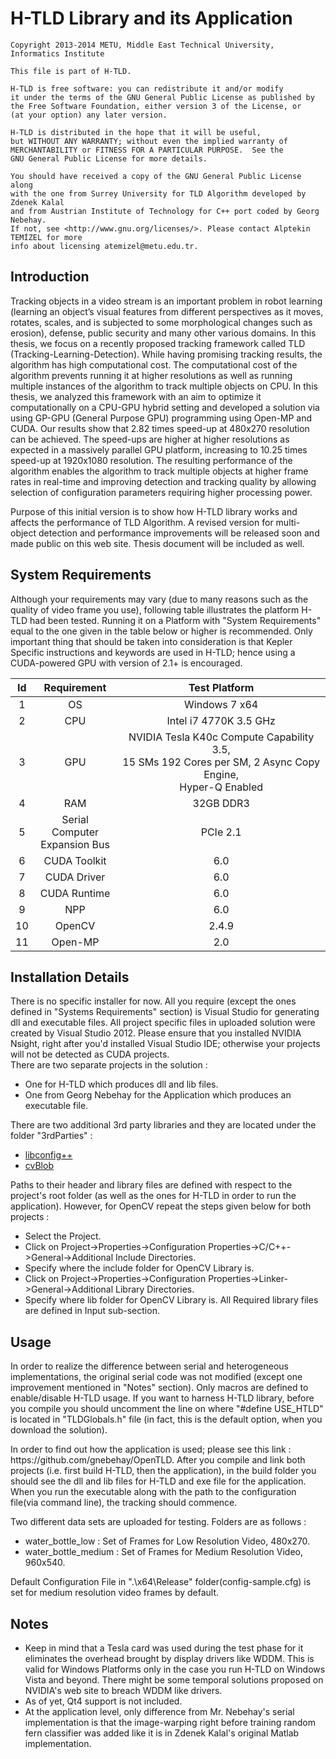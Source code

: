 <h1>H-TLD Library and its Application</h1>

    Copyright 2013-2014 METU, Middle East Technical University, Informatics Institute
    
    This file is part of H-TLD.
   
    H-TLD is free software: you can redistribute it and/or modify
    it under the terms of the GNU General Public License as published by
    the Free Software Foundation, either version 3 of the License, or
    (at your option) any later version.
   
    H-TLD is distributed in the hope that it will be useful,
    but WITHOUT ANY WARRANTY; without even the implied warranty of
    MERCHANTABILITY or FITNESS FOR A PARTICULAR PURPOSE.  See the
    GNU General Public License for more details.
   
    You should have received a copy of the GNU General Public License along 
    with the one from Surrey University for TLD Algorithm developed by Zdenek Kalal
    and from Austrian Institute of Technology for C++ port coded by Georg Nebehay.
    If not, see <http://www.gnu.org/licenses/>. Please contact Alptekin TEMİZEL for more 
    info about licensing atemizel@metu.edu.tr.

<h2>Introduction</h2>

<p>Tracking objects in a video stream is an important problem in robot learning (learning an object’s visual features from different perspectives as it moves, rotates, scales, and is subjected to some morphological changes such as erosion), defense, public security and many other various domains. In this thesis, we focus on a recently proposed tracking framework called TLD (Tracking-Learning-Detection). While having promising tracking results, the algorithm has high computational cost. The computational cost of the algorithm prevents running it at higher resolutions as well as running multiple instances of the algorithm to track multiple objects on CPU. In this thesis, we analyzed this framework with an aim to optimize it computationally on a CPU-GPU hybrid setting and developed a solution via using GP-GPU (General Purpose GPU) programming using Open-MP and CUDA. Our results show that 2.82 times speed-up at 480x270 resolution can be achieved. The speed-ups are higher at higher resolutions as expected in a massively parallel GPU platform, increasing to 10.25 times speed-up at 1920x1080 resolution. The resulting performance of the algorithm enables the algorithm to track multiple objects at higher frame rates in real-time and improving detection and tracking quality by allowing selection of configuration parameters requiring higher processing power.</p>

<p>Purpose of this initial version is to show how H-TLD library works and affects the performance of TLD Algorithm. A revised version for multi-object detection and performance improvements will be released soon and made public on this web site. Thesis document will be included as well.</p>

<h2>System Requirements</h2>

<p> Although your requirements may vary (due to many reasons such as the quality of video frame you use), following table illustrates the platform H-TLD had been tested. Running it on a Platform with "System Requirements" equal to the one given in the table below or higher is recommended. Only important thing that should be taken into consideration is that Kepler Specific instructions and keywords are used in H-TLD; hence  using a CUDA-powered GPU with version of 2.1+ is encouraged.</p>

|  Id  |  Requirement  | Test Platform |
|:----:|:-------------:|:-------------:|
| 1    | OS            | Windows 7 x64 |
| 2    | CPU           | Intel i7 4770K 3.5 GHz<br/> |
| 3    | GPU           | NVIDIA Tesla K40c Compute Capability 3.5,<br/> 15 SMs 192 Cores per SM, 2 Async Copy Engine,<br/> Hyper-Q Enabled |
| 4    | RAM           | 32GB DDR3 |
| 5    | Serial Computer <br/>Expansion Bus| PCIe 2.1 |
| 6    | CUDA Toolkit  | 6.0 |
| 7    | CUDA Driver   | 6.0 |
| 8    | CUDA Runtime  | 6.0 |
| 9    | NPP           | 6.0 |
| 10   | OpenCV        | 2.4.9 |
| 11   | Open-MP       | 2.0 |

<h2>Installation Details</h2>

<p>
There is no specific installer for now. All you require (except the ones defined in "Systems Requirements" section) is Visual Studio for generating dll and executable files. All project specific files in uploaded solution were created by Visual Studio 2012. Please ensure that you installed NVIDIA Nsight, right after you'd installed Visual Studio IDE; otherwise your projects will not be detected as CUDA projects.<br/> 
There are two separate projects in the solution : <br/>
<ul>
 <li>One for H-TLD which produces dll and lib files.</li>
 <li>One from Georg Nebehay for the Application which produces an executable file.</li>
</ul>

</p>

<p>
There are two additional 3rd party libraries and they are located under the folder "3rdParties" : 
<ul>
 <li><a href="http://www.hyperrealm.com/libconfig/">libconfig++</a></li>
 <li><a href="https://code.google.com/p/cvblob/">cvBlob</a></li>
</ul>

</p>

<p>
Paths to their header and library files are defined with respect to the project's root folder (as well as the ones for H-TLD in order to run the application). However, for OpenCV repeat the steps given below for both projects :
<ul>
 <li>Select the Project.</li>
 <li>Click on Project->Properties->Configuration Properties->C/C++->General->Additional Include Directories.</li>
 <li>Specify where the include folder for OpenCV Library is.</li>
 <li>Click on Project->Properties->Configuration Properties->Linker->General->Additional Library Directories.</li>
 <li>Specify where lib folder for OpenCV Library is. All Required library files are defined in Input sub-section.</li>
</ul>
</p>

<h2>Usage</h2>

<p>In order to realize the difference between serial and heterogeneous implementations, the original serial code was not modified (except one improvement mentioned in "Notes" section). Only macros are defined to enable/disable H-TLD usage. If you want to harness H-TLD library, before you compile you should uncomment the line on where "#define USE_HTLD" is located in "TLDGlobals.h" file (in fact, this is the default option, when you download the solution).</p>

<p>In order to find out how the application is used; please see this link : https://github.com/gnebehay/OpenTLD.
After you compile and link both projects (i.e. first build H-TLD, then the application), in the build folder you should see the dll and lib files for H-TLD and exe file for the application. When you run the executable along with the path to the configuration file(via command line), the tracking should commence.</p>

<p>Two different data sets are uploaded for testing. Folders are as follows : <br/>
<ul>
 <li>water_bottle_low : Set of Frames for Low Resolution Video, 480x270.</li>
 <li>water_bottle_medium : Set of Frames for Medium Resolution Video, 960x540.</li>
</ul>
</p>

<p>
Default Configuration File in ".\x64\Release" folder(config-sample.cfg) is set for medium resolution video frames by default.
</p>

<h2>Notes</h2>
<p>
<ul>
 <li>Keep in mind that a Tesla card was used during the test phase for it eliminates the overhead brought by display drivers like WDDM. This is valid for Windows Platforms only in the case you run H-TLD on Windows Vista and beyond. There might be some temporal solutions proposed on NVIDIA's web site to breach WDDM like drivers.</li>
 <li>As of yet, Qt4 support is not included.</li>
 <li>At the application level, only difference from Mr. Nebehay's serial implementation is that the image-warping right before training random fern classifier was added like it is in Zdenek Kalal's original Matlab implementation.</li>
</ul>
</p>
